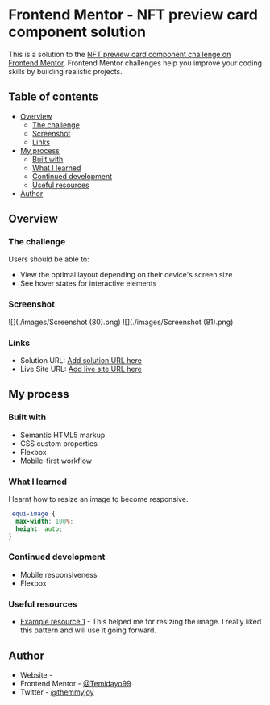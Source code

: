 # Frontend Mentor - NFT preview card component solution

This is a solution to the [NFT preview card component challenge on Frontend Mentor](https://www.frontendmentor.io/challenges/nft-preview-card-component-SbdUL_w0U). Frontend Mentor challenges help you improve your coding skills by building realistic projects. 

## Table of contents

- [Overview](#overview)
  - [The challenge](#the-challenge)
  - [Screenshot](#screenshot)
  - [Links](#links)
- [My process](#my-process)
  - [Built with](#built-with)
  - [What I learned](#what-i-learned)
  - [Continued development](#continued-development)
  - [Useful resources](#useful-resources)
- [Author](#author)


## Overview

### The challenge

Users should be able to:

- View the optimal layout depending on their device's screen size
- See hover states for interactive elements

### Screenshot

![](./images/Screenshot (80).png)
![](./images/Screenshot (81).png)


### Links

- Solution URL: [Add solution URL here](https://your-solution-url.com)
- Live Site URL: [Add live site URL here](https://your-live-site-url.com)

## My process

### Built with

- Semantic HTML5 markup
- CSS custom properties
- Flexbox
- Mobile-first workflow

### What I learned

I learnt how to resize an image to become responsive.

```css
.equi-image {
  max-width: 100%;
  height: auto;
}
```

### Continued development

- Mobile responsiveness
- Flexbox

### Useful resources

- [Example resource 1](https://www.geeksforgeeks.org/resize-image-proportionally-with-css/) - This helped me for resizing the image. I really liked this pattern and will use it going forward.

## Author

- Website - [](https://temidayo-oyelami.netlify.app/#)
- Frontend Mentor - [@Temidayo99](https://www.frontendmentor.io/profile/Temidayo99)
- Twitter - [@themmyjoy](https://twitter.com/themmyjoy)
